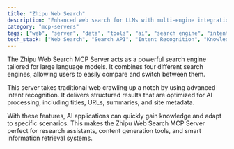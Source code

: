 ```yaml
---
title: "Zhipu Web Search"
description: "Enhanced web search for LLMs with multi-engine integration and intent recognition."
category: "mcp-servers"
tags: ["web", "server", "data", "tools", "ai", "search engine", "intent recognition", "knowledge acquisition"]
tech_stack: ["Web Search", "Search API", "Intent Recognition", "Knowledge Retrieval", "AI Processing"]
---
```


The Zhipu Web Search MCP Server acts as a powerful search engine tailored for large language models. It combines four different search engines, allowing users to easily compare and switch between them.

This server takes traditional web crawling up a notch by using advanced intent recognition. It delivers structured results that are optimized for AI processing, including titles, URLs, summaries, and site metadata.

With these features, AI applications can quickly gain knowledge and adapt to specific scenarios. This makes the Zhipu Web Search MCP Server perfect for research assistants, content generation tools, and smart information retrieval systems.